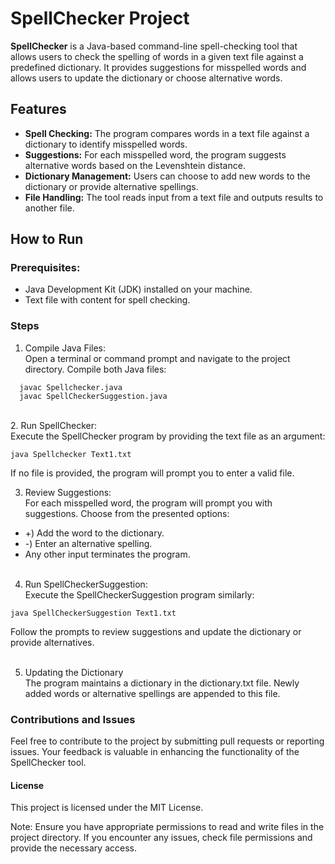 # SpellChecker Project
**SpellChecker** is a Java-based command-line spell-checking tool that allows users to check the spelling of words in a given text file against a predefined dictionary. It provides suggestions for misspelled words and allows users to update the dictionary or choose alternative words.

## Features
* **Spell Checking:** The program compares words in a text file against a dictionary to identify misspelled words.
* **Suggestions:** For each misspelled word, the program suggests alternative words based on the Levenshtein distance.
* **Dictionary Management:** Users can choose to add new words to the dictionary or provide alternative spellings.
* **File Handling:** The tool reads input from a text file and outputs results to another file.

## How to Run
### Prerequisites:
* Java Development Kit (JDK) installed on your machine.
* Text file with content for spell checking.

### Steps
1. Compile Java Files: <br>
Open a terminal or command prompt and navigate to the project directory. Compile both Java files:

``` 
  javac Spellchecker.java 
  javac SpellCheckerSuggestion.java
``` 
  <br>
2. Run SpellChecker: <br>
Execute the SpellChecker program by providing the text file as an argument:

```
java Spellchecker Text1.txt
``` 
If no file is provided, the program will prompt you to enter a valid file. <br>

3. Review Suggestions: <br>
For each misspelled word, the program will prompt you with suggestions. Choose from the presented options:
* +) Add the word to the dictionary. <br>
* -) Enter an alternative spelling. <br>
* Any other input terminates the program. <br> <br>

4. Run SpellCheckerSuggestion: <br>
Execute the SpellCheckerSuggestion program similarly:

``` 
java SpellCheckerSuggestion Text1.txt
```
Follow the prompts to review suggestions and update the dictionary or provide alternatives. <br> <br>

5. Updating the Dictionary <br>
The program maintains a dictionary in the dictionary.txt file. Newly added words or alternative spellings are appended to this file. <br>

### Contributions and Issues
Feel free to contribute to the project by submitting pull requests or reporting issues. Your feedback is valuable in enhancing the functionality of the SpellChecker tool.

#### License
This project is licensed under the MIT License.

Note: Ensure you have appropriate permissions to read and write files in the project directory. If you encounter any issues, check file permissions and provide the necessary access.
